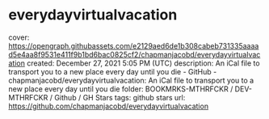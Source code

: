 # everydayvirtualvacation

cover: https://opengraph.githubassets.com/e2129aed6de1b308cabeb731335aaaad5e4aa8f9531e411f9b1bd6bac0825cf2/chapmanjacobd/everydayvirtualvacation
created: December 27, 2021 5:05 PM (UTC)
description: An iCal file to transport you to a new place every day until you die - GitHub - chapmanjacobd/everydayvirtualvacation: An iCal file to transport you to a new place every day until you die
folder: BOOKMRKS-MTHRFCKR / DEV-MTHRFCKR / Github / GH Stars
tags: github stars
url: https://github.com/chapmanjacobd/everydayvirtualvacation